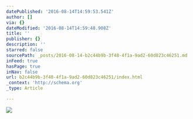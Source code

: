 ```yaml
---
datePublished: '2016-08-14T14:59:53.541Z'
author: []
via: {}
dateModified: '2016-08-14T14:59:48.908Z'
title: ''
publisher: {}
description: ''
starred: false
sourcePath: _posts/2016-08-14-b2c44b9b-3f48-4f1a-9ad2-60d823c46251.md
inFeed: true
hasPage: true
inNav: false
url: b2c44b9b-3f48-4f1a-9ad2-60d823c46251/index.html
_context: 'http://schema.org'
_type: Article

---
```

![](https://the-grid-user-content.s3-us-west-2.amazonaws.com/dd7ebd97-623c-412a-8010-3f261ccf99c9.jpg)